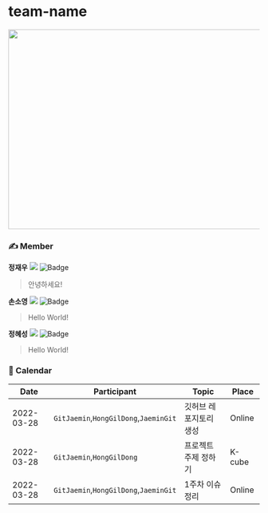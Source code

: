 # team-name
<img src="https://user-images.githubusercontent.com/55350092/160306027-32c4c6f0-effc-4640-92a5-7b83fe56423d.jpg" width="1000" height="400"/>

### ✍️ Member
**정재우**
<a href="https://github.com/adfkov"><img src="https://img.shields.io/github/followers/adfkovlabel=Chungjaewoo&style=social"/></a>
![Badge](https://img.shields.io/badge/email-qufekf989@naver.com-blue)
> 안녕하세요!

**손소영**
<a href="https://github.com/anjm1020"><img src="https://img.shields.io/github/followers/anjm1020?label=AnGit&style=social"/></a>
![Badge](https://img.shields.io/badge/email-anjm1020%40gmail.com-red)
> Hello World!

**정혜성**
<a href="https://github.com/anjm1020"><img src="https://img.shields.io/github/followers/anjm1020?label=AnGit&style=social"/></a>
![Badge](https://img.shields.io/badge/email-anjm1020%40gmail.com-red)
> Hello World!

### 📆 Calendar
|Date |Participant|Topic|Place|
|--|--|--|--|
|2022-03-28|`GitJaemin`,`HongGilDong`,`JaeminGit`| 깃허브 레포지토리 생성|Online|
|2022-03-28|`GitJaemin`,`HongGilDong`| 프로젝트 주제 정하기 |K-cube|
|2022-03-28|`GitJaemin`,`HongGilDong`,`JaeminGit`| 1주차 이슈 정리 |Online|
